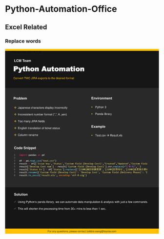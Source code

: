 # Python-Automation-Office
## Excel Related
### Replace words
![alt text](https://github.com/dddoriath/Python-Automation-Office/blob/main/Thumbnails/Python-Automation-Excel-Replace.png)
